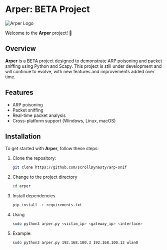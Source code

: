 # Arper: BETA Project

![Arper Logo](logo.png)

Welcome to the **Arper** project! 🚀

## Overview
**Arper** is a BETA project designed to demonstrate ARP poisoning and packet sniffing using Python and Scapy. This project is still under development and will continue to evolve, with new features and improvements added over time.

## Features
- ARP poisoning
- Packet sniffing
- Real-time packet analysis
- Cross-platform support (Windows, Linux, macOS)

## Installation
To get started with **Arper**, follow these steps:

1. Clone the repository:
   ```bash
   git clone https://github.com/scrollDynasty/arp-snif
2. Change to the project directory
   ```bash
   cd arper
3. Install dependencies
   ```bash
   pip install -r requirements.txt
4. Using
   ```bash
   sudo python3 arper.py <victim_ip> <gateway_ip> <interface>
5. Example:
   ```bash
   sudo python3 arper.py 192.168.100.3 192.168.100.13 wlan0
